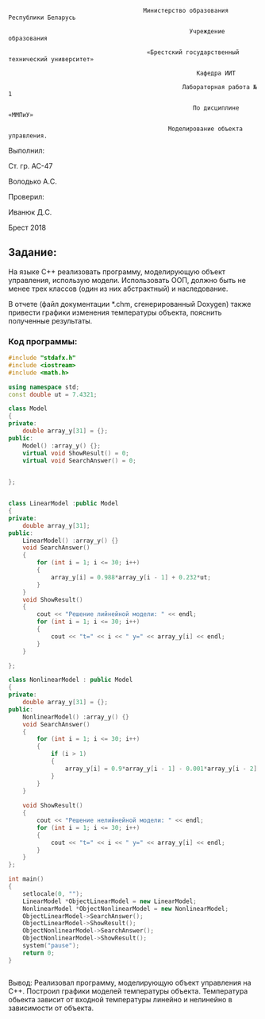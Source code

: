                                           Министерство образования Республики Беларусь

                                                       Учреждение образования

                                           «Брестский государственный технический университет»

                                                         Кафедра ИИТ

                                                     Лабораторная работа № 1

                                                        По дисциплине «ММПиУ»

                                                 Моделирование объекта управления.



Выполнил:

Ст. гр. АС-47

Володько А.C.

Проверил:

Иванюк Д.C.

Брест 2018
  
  
## Задание:  
На языке C++ реализовать программу, моделирующую объект управления, использую модели. Использовать ООП, должно быть не менее трех классов (один из них абстрактный) и наследование.

В отчете (файл документации \*.chm, сгенерированный Doxygen) также привести графики изменения температуры объекта, пояснить полученные результаты.

### Код программы:
```c++
#include "stdafx.h"
#include <iostream>
#include <math.h>

using namespace std;
const double ut = 7.4321; 

class Model
{
private:
	double array_y[31] = {};
public:
	Model() :array_y() {};
	virtual void ShowResult() = 0;
	virtual void SearchAnswer() = 0;
	

};


class LinearModel :public Model
{
private:
	double array_y[31];
public:
	LinearModel() :array_y() {}
	void SearchAnswer()
	{
		for (int i = 1; i <= 30; i++)
		{
			array_y[i] = 0.988*array_y[i - 1] + 0.232*ut;
		}
	}
	void ShowResult()
	{
		cout << "Решение лийнейной модели: " << endl;
		for (int i = 1; i <= 30; i++)
		{
			cout << "t=" << i << " y=" << array_y[i] << endl;
		}
	}

};

class NonlinearModel : public Model
{
private:
	double array_y[31] = {};
public:
	NonlinearModel() :array_y() {}
	void SearchAnswer()
	{
		for (int i = 1; i <= 30; i++)
		{
			if (i > 1)
			{
				array_y[i] = 0.9*array_y[i - 1] - 0.001*array_y[i - 2] * array_y[i - 2] + ut + sin(ut);
			}
		}
	}
	
	void ShowResult()
	{
		cout << "Решение нелийнейной модели: " << endl;
		for (int i = 1; i <= 30; i++)
		{
			cout << "t=" << i << " y=" << array_y[i] << endl;
		}
	}
};

int main()
{
	setlocale(0, "");
	LinearModel *ObjectLinearModel = new LinearModel;
	NonlinearModel *ObjectNonlinearModel = new NonlinearModel;
	ObjectLinearModel->SearchAnswer();
	ObjectLinearModel->ShowResult();
	ObjectNonlinearModel->SearchAnswer();
	ObjectNonlinearModel->ShowResult();
	system("pause");
	return 0;
}



```
Вывод: Реализовал программу, моделирующую объект управления на С++. Построил графики моделей температуры объекта. Температура обьекта зависит от входной температуры линейно и нелинейно в зависимости от объекта.
